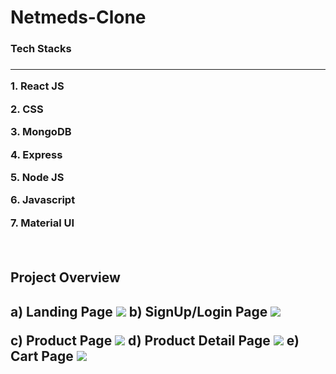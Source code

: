 # Netmeds-Clone
<h3>Tech Stacks<h3>
  <hr>
  <p>1. React JS<p>
  <p>2. CSS<p>
  <p>3. MongoDB<p>
  <p>4. Express<p>
  <p>5. Node JS<p>
  <p>6. Javascript<p>
  <p>7. Material UI<p>
  <br>
<h2>Project Overview<h2>
  a) Landing Page
<img src="https://user-images.githubusercontent.com/91963829/167152993-3754389a-30ed-4a8d-96c9-eafe0a263e39.png">
  b) SignUp/Login Page
  <img src="https://user-images.githubusercontent.com/91963829/167156677-502a4787-8bdc-4578-ae6e-be828a9f26fd.png">

  c) Product Page
  <img src="https://user-images.githubusercontent.com/91963829/167155166-caa98bf1-85c4-4759-914b-9c0faefbb286.png">
  d) Product Detail Page
  <img src="https://user-images.githubusercontent.com/91963829/167155687-c7a1c81c-2b0a-4729-9976-c3ae25abb9fa.png">
  e) Cart Page
  <img src="https://user-images.githubusercontent.com/91963829/167157159-9974b251-9ee7-4063-8b77-5652735b8ada.jpeg">




